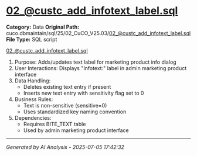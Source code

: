 # 02_@custc_add_infotext_label.sql

**Category:** Data
**Original Path:** cuco.dbmaintain/sql/25/02_CuCO_V25.03/02_@custc_add_infotext_label.sql
**File Type:** SQL script

02_@custc_add_infotext_label.sql
1. Purpose: Adds/updates text label for marketing product info dialog
2. User Interactions: Displays "Infotext:" label in admin marketing product interface
3. Data Handling: 
   - Deletes existing text entry if present
   - Inserts new text entry with sensitivity flag set to 0
4. Business Rules:
   - Text is non-sensitive (sensitive=0)
   - Uses standardized key naming convention
5. Dependencies:
   - Requires BITE_TEXT table
   - Used by admin marketing product interface

---
*Generated by AI Analysis - 2025-07-05 17:42:32*

